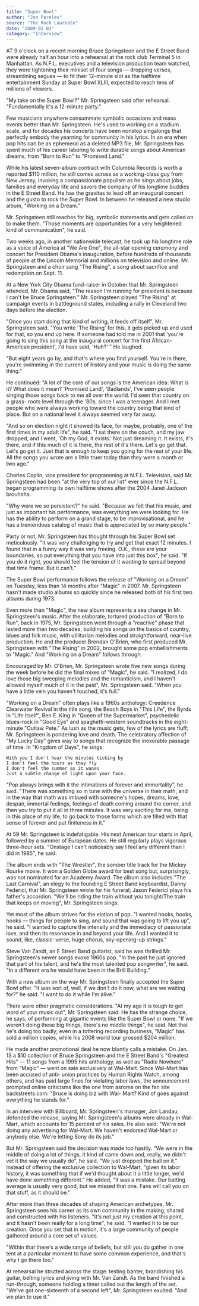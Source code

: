 ```yaml
---
title: "Super Bowl"
author: "Jon Pareles"
source: "The Rock Laureate"
date: "2009-02-01"
category: "Interview"
---
```


AT 9 o'clock on a recent morning Bruce Springsteen and the E Street Band were already half an hour into a rehearsal at the rock club Terminal 5 in Manhattan. As N.F.L. executives and a television production team watched, they were tightening their miniset of four songs — dropping verses, streamlining segues — to fit their 12-minute slot as the halftime entertainment Sunday at Super Bowl XLIII, expected to reach tens of millions of viewers.

"My take on the Super Bowl?" Mr. Springsteen said after rehearsal. "Fundamentally it's a 12-minute party."

Few musicians anywhere consummate symbolic occasions and mass events better than Mr. Springsteen. He's used to working on a stadium scale, and for decades his concerts have been nonstop singalongs that perfectly embody the yearning for community in his lyrics. In an era when pop hits can be as ephemeral as a deleted MP3 file, Mr. Springsteen has spent much of his career laboring to write durable songs about American dreams, from "Born to Run" to "Promised Land."

While his latest seven-album contract with Columbia Records is worth a reported $110 million, he still comes across as a working-class guy from New Jersey, invoking a compassionate populism as he sings about jobs, families and everyday life and savors the company of his longtime buddies in the E Street Band. He has the gravitas to lead off an inaugural concert and the gusto to rock the Super Bowl. In between he released a new studio album, "Working on a Dream."

Mr. Springsteen still reaches for big, symbolic statements and gets called on to make them. "Those moments are opportunities for a very heightened kind of communication", he said.

Two weeks ago, in another nationwide telecast, he took up his longtime role as a voice of America at "We Are One", the all-star opening ceremony and concert for President Obama's inauguration, before hundreds of thousands of people at the Lincoln Memorial and millions on television and online. Mr. Springsteen and a choir sang "The Rising", a song about sacrifice and redemption on Sept. 11.

At a New York City Obama fund-raiser in October that Mr. Springsteen attended, Mr. Obama said, "The reason I'm running for president is because I can't be Bruce Springsteen." Mr. Springsteen played "The Rising" at campaign events in battleground states, including a rally in Cleveland two days before the election.

"Once you start doing that kind of writing, it feeds off itself", Mr. Springsteen said. "You write 'The Rising' for this, it gets picked up and used for that, so you end up here. If someone had told me in 2001 that 'you're going to sing this song at the inaugural concert for the first African- American president', I'd have said, 'Huh?' " He laughed.

"But eight years go by, and that's where you find yourself. You're in there, you're swimming in the current of history and your music is doing the same thing."

He continued: "A lot of the core of our songs is the American idea: What is it? What does it mean? 'Promised Land', 'Badlands', I've seen people singing those songs back to me all over the world. I'd seen that country on a grass- roots level through the '80s, since I was a teenager. And I met people who were always working toward the country being that kind of place. But on a national level it always seemed very far away.

"And so on election night it showed its face, for maybe, probably, one of the first times in my adult life", he said. "I sat there on the couch, and my jaw dropped, and I went, 'Oh my God, it exists.' Not just dreaming it. It exists, it's there, and if this much of it is there, the rest of it's there. Let's go get that. Let's go get it. Just that is enough to keep you going for the rest of your life. All the songs you wrote are a little truer today than they were a month or two ago."

Charles Coplin, vice president for programming at N.F.L. Television, said Mr. Springsteen had been "at the very top of our list" ever since the N.F.L. began programming its own halftime shows after the 2004 Janet Jackson brouhaha.

"Why were we so persistent?" he said. "Because we felt that his music, and just as important his performance, was everything we were looking for. He has the ability to perform on a grand stage, to be improvisational, and he has a tremendous catalog of music that is appreciated by so many people."

Party or not, Mr. Springsteen has thought through his Super Bowl set meticulously. "It was very challenging to try and get that exact 12 minutes. I found that in a funny way it was very freeing. O.K., these are your boundaries, so put everything that you have into just this box", he said. "If you do it right, you should feel the tension of it wanting to spread beyond that time frame. But it can't."

The Super Bowl performance follows the release of "Working on a Dream" on Tuesday, less than 14 months after "Magic" in 2007. Mr. Springsteen hasn't made studio albums so quickly since he released both of his first two albums during 1973.

Even more than "Magic", the new album represents a sea change in Mr. Springsteen's music. After the elaborate, tortured production of "Born to Run", back in 1975, Mr. Springsteen went through a "reactive" phase that lasted more than two decades, building his songs on the basics of country, blues and folk music, with utilitarian melodies and straightforward, near-live production. He and the producer Brendan O'Brien, who first produced Mr. Springsteen with "The Rising" in 2002, brought some pop embellishments to "Magic." And "Working on a Dream" follows through.

Encouraged by Mr. O'Brien, Mr. Springsteen wrote five new songs during the week before he did the final mixes of "Magic", he said. "I realized, I do love those big sweeping melodies and the romanticism, and I haven't allowed myself much of it in the past", Mr. Springsteen said. "When you have a little vein you haven't touched, it's full."

"Working on a Dream" often plays like a 1960s anthology: Creedence Clearwater Revival in the title song, the Beach Boys in "This Life", the Byrds in "Life Itself", Ben E. King in "Queen of the Supermarket", psychedelic blues-rock in "Good Eye" and spaghetti-western soundtracks in the eight-minute "Outlaw Pete." As lush as the music gets, few of the lyrics are fluff; Mr. Springsteen is pondering love and death. The celebratory affection of "My Lucky Day" gives way to songs that recognize the inexorable passage of time. In "Kingdom of Days", he sings:

```
With you I don't hear the minutes ticking by
I don't feel the hours as they fly
I don't feel the summer as it wanes
Just a subtle change of light upon your face.
```

"Pop always brings with it the intimations of forever and immortality", he said. "There was something so in tune with the universe in their math, and in the way that math was imbued with someone's hopes, dreams, love, despair, immortal feelings, feelings of death coming around the corner, and then you try to put it all in three minutes. It was very exciting for me, being in this place of my life, to go back to those forms which are filled with that sense of forever and put finiteness in it."

At 59 Mr. Springsteen is indefatigable. His next American tour starts in April, followed by a summer of European dates. He still regularly plays vigorous three-hour sets. "Onstage I can't noticeably say I feel any different than I did in 1985", he said.

The album ends with "The Wrestler", the somber title track for the Mickey Rourke movie. It won a Golden Globe award for best song but, surprisingly, was not nominated for an Academy Award. The album also includes "The Last Carnival", an elegy to the founding E Street Band keyboardist, Danny Federici, that Mr. Springsteen wrote for his funeral; Jason Federici plays his father's accordion. "We'll be riding the train without you tonight/The train that keeps on moving", Mr. Springsteen sings.

Yet most of the album strives for the elation of pop. "I wanted hooks, hooks, hooks — things for people to sing, and sound that was going to lift you up", he said. "I wanted to capture the intensity and the immediacy of passionate love, and then its resonance in and beyond your life. And I wanted it to sound, like, classic: verse, huge chorus, sky-opening-up strings."

Steve Van Zandt, an E Street Band guitarist, said he was thrilled Mr. Springsteen's newer songs evoke 1960s pop. "In the past he just ignored that part of his talent, and he's the most talented pop songwriter", he said. "In a different era he would have been in the Brill Building."

With a new album on the way Mr. Springsteen finally accepted the Super Bowl offer. "It was sort of, well, if we don't do it now, what are we waiting for?" he said. "I want to do it while I'm alive."

There were other pragmatic considerations. "At my age it is tough to get word of your music out", Mr. Springsteen said. He has the strange choice, he says, of performing at gigantic events like the Super Bowl or none. "If we weren't doing these big things, there's no middle things", he said. Not that he's doing too badly; even in a tottering recording business, "Magic" has sold a million copies, while his 2008 world tour grossed $204 million.

He made another promotional deal he now bluntly calls a mistake. On Jan. 13 a $10 collection of Bruce Springsteen and the E Street Band's "Greatest Hits" — 11 songs from a 1995 hits anthology, as well as "Radio Nowhere" from "Magic" — went on sale exclusively at Wal-Mart. Since Wal-Mart has been accused of anti- union practices by Human Rights Watch, among others, and has paid large fines for violating labor laws, the announcement prompted online criticisms like the one from asroma on the fan site backstreets.com: "Bruce is doing biz with Wal- Mart? Kind of goes against everything he stands for."

In an interview with Billboard, Mr. Springsteen's manager, Jon Landau, defended the release, saying Mr. Springsteen's albums were already in Wal- Mart, which accounts for 15 percent of his sales. He also said: "We're not doing any advertising for Wal-Mart. We haven't endorsed Wal-Mart or anybody else. We're letting Sony do its job."

But Mr. Springsteen said the decision was made too hastily. "We were in the middle of doing a lot of things, it kind of came down and, really, we didn't vet it the way we usually do", he said. "We just dropped the ball on it." Instead of offering the exclusive collection to Wal-Mart, "given its labor history, it was something that if we'd thought about it a little longer, we'd have done something different." He added, "It was a mistake. Our batting average is usually very good, but we missed that one. Fans will call you on that stuff, as it should be."

After more than three decades of shaping American archetypes, Mr. Springsteen sees his career as its own community in the making, shared and constructed with his listeners. "It's not just my creation at this point, and it hasn't been really for a long time", he said. "I wanted it to be our creation. Once you set that in motion, it's a large community of people gathered around a core set of values.

"Within that there's a wide range of beliefs, but still you do gather in one tent at a particular moment to have some common experience, and that's why I go there too."

At rehearsal he strutted across the stage: testing banter, brandishing his guitar, belting lyrics and jiving with Mr. Van Zandt. As the band finished a run-through, someone holding a timer called out the length of the set. "We've got one-sixteenth of a second left", Mr. Springsteen exulted. "And we plan to use it."
